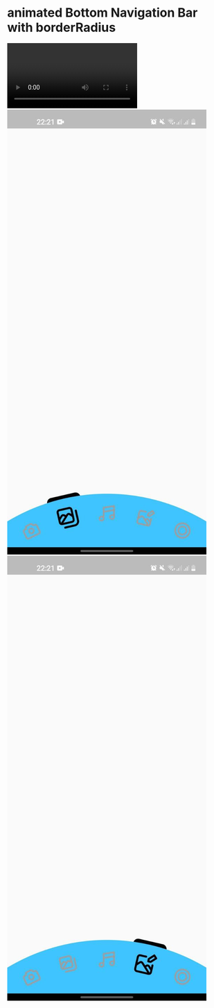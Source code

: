 # animated Bottom Navigation Bar with borderRadius
![gif](https://github.com/khurshid28/animation_and_borderBottomNavigation/blob/main/screenshots/animation.gif.mp4)
![image1](https://github.com/khurshid28/animation_and_borderBottomNavigation/blob/main/screenshots/screenshot1.jpg) ![image2](https://github.com/khurshid28/animation_and_borderBottomNavigation/blob/main/screenshots/screenshot2.jpg)


